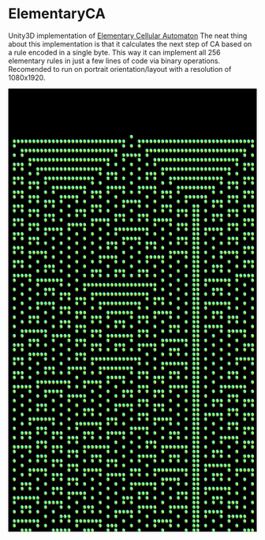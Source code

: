 # ElementaryCA
Unity3D implementation of [Elementary Cellular Automaton](https://en.wikipedia.org/wiki/Elementary_cellular_automaton)
The neat thing about this implementation is that it calculates the next step of CA based on a rule encoded in a single byte. 
This way it can implement all 256 elementary rules in just a few lines of code via binary operations.  
Recomended to run on portrait orientation/layout with a resolution of 1080x1920.

![screnshot](https://github.com/Ystyr/ElementaryCA/blob/main/Capture.PNG)
